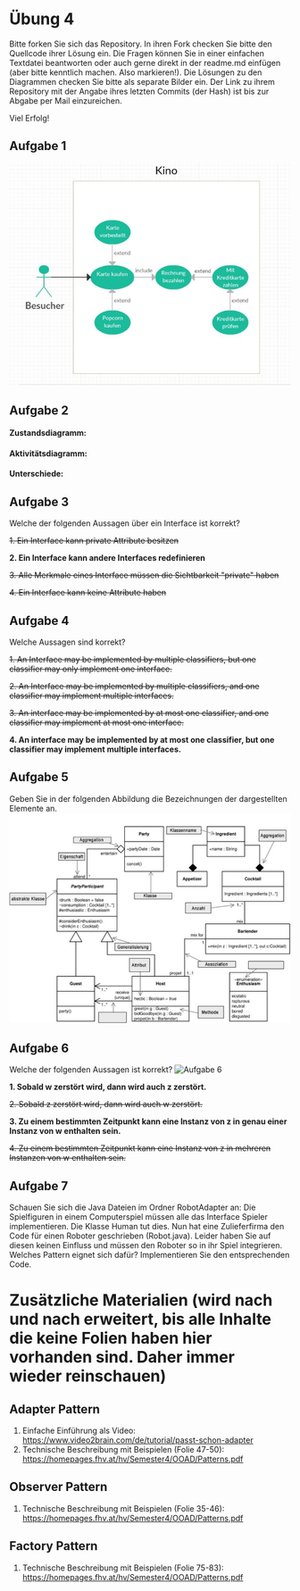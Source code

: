 ﻿# Übung 4
Bitte forken Sie sich das Repository. In ihren Fork checken Sie bitte den Quellcode ihrer Lösung ein. Die Fragen können Sie in einer einfachen Textdatei beantworten oder auch gerne direkt in der readme.md einfügen (aber bitte kenntlich machen. Also markieren!). Die Lösungen zu den Diagrammen checken Sie bitte als separate Bilder ein. Der Link zu ihrem Repository mit der Angabe ihres letzten Commits (der Hash) ist bis zur Abgabe per Mail einzureichen.

Viel Erfolg!


## Aufgabe 1
![Aufgabe 1](https://github.com/SimonBusse/uebung4/raw/master/aufgabe1.JPG)


## Aufgabe 2

#### Zustandsdiagramm:

#### Aktivitätsdiagramm:

#### Unterschiede:


## Aufgabe 3
Welche der folgenden Aussagen über ein Interface ist korrekt?

~~1. Ein Interface kann private Attribute besitzen~~

**2. Ein Interface kann andere Interfaces redefinieren**

~~3. Alle Merkmale eines Interface müssen die Sichtbarkeit "private" haben~~

~~4. Ein Interface kann keine Attribute haben~~


## Aufgabe 4
Welche Aussagen sind korrekt?
 
~~1. An Interface may be implemented by multiple classifiers, but one classifier may only implement one interface.~~
 
~~2. An Interface may be implemented by multiple classifiers, and one classifier may implement multiple interfaces.~~
 
~~3. An interface may be implemented by at most one classifier, and one classifier may implement at most one interface.~~
 
**4. An interface may be implemented by at most one classifier, but one classifier may implement multiple interfaces.**


## Aufgabe 5
Geben Sie in der folgenden Abbildung die Bezeichnungen der dargestellten Elemente an.
![Aufgabe 5](https://github.com/SimonBusse/uebung4/raw/master/aufgabe5.JPG)


## Aufgabe 6
Welche der folgenden Aussagen ist korrekt?
![Aufgabe 6](https://github.com/SimonBusse/uebung4/raw/master/aufgabe6.JPG)


**1. Sobald w zerstört wird, dann wird auch z zerstört.**

~~2. Sobald z zerstört wird, dann wird auch w zerstört.~~

**3. Zu einem bestimmten Zeitpunkt kann eine Instanz von z in genau einer Instanz von w enthalten sein.**

~~4. Zu einem bestimmten Zeitpunkt kann eine Instanz von z in mehreren Instanzen von w enthalten sein.~~


## Aufgabe 7
Schauen Sie sich die Java Dateien im Ordner RobotAdapter an: Die Spielfiguren in einem Computerspiel müssen alle das Interface Spieler implementieren. Die Klasse Human tut dies. Nun hat eine Zulieferfirma den Code für einen Roboter geschrieben (Robot.java). Leider haben Sie auf diesen keinen Einfluss und müssen den Roboter so in ihr Spiel integrieren. Welches Pattern eignet sich dafür? Implementieren Sie den entsprechenden Code.

# Zusätzliche Materialien (wird nach und nach erweitert, bis alle Inhalte die keine Folien haben hier vorhanden sind. Daher immer wieder reinschauen)
## Adapter Pattern
1. Einfache Einführung als Video: https://www.video2brain.com/de/tutorial/passt-schon-adapter
2. Technische Beschreibung mit Beispielen (Folie 47-50): https://homepages.fhv.at/hv/Semester4/OOAD/Patterns.pdf

## Observer Pattern
1. Technische Beschreibung mit Beispielen (Folie 35-46): https://homepages.fhv.at/hv/Semester4/OOAD/Patterns.pdf

## Factory Pattern
1. Technische Beschreibung mit Beispielen (Folie 75-83): https://homepages.fhv.at/hv/Semester4/OOAD/Patterns.pdf

